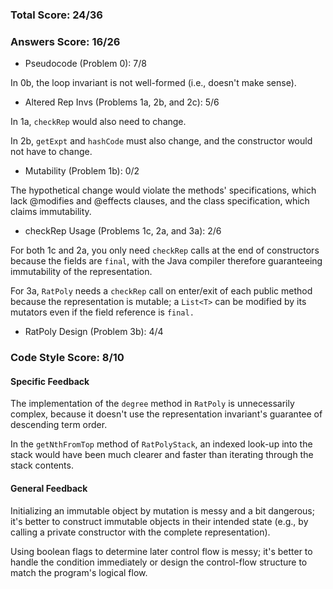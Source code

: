 ### Total Score: 24/36

### Answers Score: 16/26
- Pseudocode (Problem 0): 7/8

In 0b, the loop invariant is not well-formed (i.e., doesn't make sense).

- Altered Rep Invs (Problems 1a, 2b, and 2c): 5/6

In 1a, `checkRep` would also need to change.

In 2b, `getExpt` and `hashCode` must also change, and the constructor would not
have to change.

- Mutability (Problem 1b): 0/2

The hypothetical change would violate the methods' specifications, which lack
@modifies and @effects clauses, and the class specification, which claims
immutability.

- checkRep Usage (Problems 1c, 2a, and 3a): 2/6

For both 1c and 2a, you only need `checkRep` calls at the end of constructors
because the fields are `final`, with the Java compiler therefore guaranteeing
immutability of the representation.

For 3a, `RatPoly` needs a `checkRep` call on enter/exit of each public method
because the representation is mutable; a `List<T>` can be modified by its
mutators even if the field reference is `final.`

- RatPoly Design (Problem 3b): 4/4

### Code Style Score: 8/10

#### Specific Feedback

The implementation of the `degree` method in `RatPoly` is unnecessarily complex,
because it doesn't use the representation invariant's guarantee of descending
term order.

In the `getNthFromTop` method of `RatPolyStack`, an indexed look-up into the
stack would have been much clearer and faster than iterating through the stack
contents.

#### General Feedback

Initializing an immutable object by mutation is messy and a bit dangerous; it's
better to construct immutable objects in their intended state (e.g., by calling
a private constructor with the complete representation).

Using boolean flags to determine later control flow is messy; it's better to
handle the condition immediately or design the control-flow structure to match
the program's logical flow.
